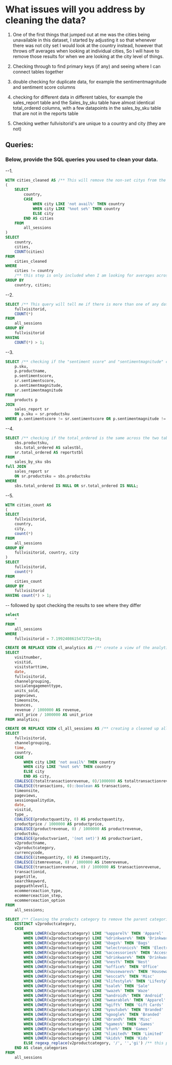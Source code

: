 # What issues will you address by cleaning the data?
1. One of the first things that jumped out at me was the cities being unavailable in this dataset, I started by adjusting it so that whenever there was not city set I would look at the country instead, however that throws off averages when looking at individual cities, So I will have to remove those results for when we are looking at the city level of things.

2. Checking through to find primary keys (if any) and seeing where I can connect tables together

3. double checking for duplicate data, for example the sentimentmagnitude and sentiment score columns

4. checking for different data in different tables, for example the sales_report table and the Sales_by_sku table have almost identical total_ordered columns, with a few datapoints in the sales_by_sku table that are not in the reports table

5. Checking wether fullvisitorid's are unique to a country and city (they are not)
## Queries:
### Below, provide the SQL queries you used to clean your data.
--1.
~~~SQL
WITH cities_cleaned AS /** This will remove the non-set citys from the equation **/
(
	SELECT 
		country,
		CASE
			WHEN city LIKE 'not avail%' THEN country
			WHEN city LIKE '%not se%' THEN country
			ELSE city
		END AS cities
	FROM
		all_sessions
)
SELECT 
	country,
	cities,
	COUNT(cities)
FROM
	cities_cleaned
WHERE
	cities != country
	/** this step is only included when I am looking for averages across the city level as this will throw off the averages **/
GROUP BY 
	country, cities;
~~~

--2.
~~~SQL
SELECT /** This query will tell me if there is more than one of any data point in the column so I know if it is a PK **/
	fullvisitorid, 
	COUNT(*)
FROM 
	all_sessions
GROUP BY 
	fullvisitorid
HAVING 
	COUNT(*) > 1;
~~~

--3. 
~~~SQL
SELECT /** checking if the "sentiment score" and "sentimentmagnitude" columns are just repeated data **/
	p.sku,
	p.productname,
	p.sentimentscore,
	sr.sentimentscore,
	p.sentimentmagnitude,
	sr.sentimentmagnitude
FROM 
	products p
JOIN 
	sales_report sr
	ON p.sku = sr.productsku
WHERE p.sentimentscore != sr.sentimentscore OR p.sentimentmagnitude != sr.sentimentmagnitude;
~~~

--4.
~~~SQL 
SELECT /** checking if the total_ordered is the same across the two tables **/
	sbs.productsku,
	sbs.total_ordered AS salestbl,
	sr.total_ordered AS reportstbl
FROM 
	sales_by_sku sbs
full JOIN 
	sales_report sr
	ON sr.productsku = sbs.productsku
WHERE 
	sbs.total_ordered IS NULL OR sr.total_ordered IS NULL;
~~~

--5.
~~~SQL
WITH cities_count AS
(
SELECT 
	fullvisitorid, 
	country,
	city,
	count(*)
FROM 
	all_sessions
GROUP BY 
	fullvisitorid, country, city
)
SELECT 
	fullvisitorid,
	count(*)
FROM 
	cities_count
GROUP BY
	fullvisitorid
HAVING count(*) > 1;
~~~

-- followed by spot checking the results to see where they differ
~~~SQL
select
	* 
FROM 
	all_sessions 
WHERE 
	fullvisitorid = 7.199240861547272e+18;
~~~

~~~SQL
CREATE OR REPLACE VIEW cl_analytics AS /** create a view of the analytics table without the null columns and with prices / 1000000 **/
SELECT 
	visitnumber,
	visitid,
	visitstarttime,
	date,
	fullvisitorid,
	channelgrouping,
	socialengagementtype,
	units_sold,
	pageviews,
	timeonsite,
	bounces,
	revenue / 1000000 AS revenue,
	unit_price / 1000000 AS unit_price
FROM analytics;
~~~

~~~SQL
CREATE OR REPLACE VIEW cl_all_sessions AS /** creating a cleaned up all_sessions page, moving some information to products page and fixing some nulls and prices. **/
SELECT 
	fullvisitorid,
	channelgrouping,
	time,
	country,
	CASE
		WHEN city LIKE 'not avail%' THEN country
		WHEN city LIKE '%not se%' THEN country
		ELSE city
		END AS city,
	COALESCE(totaltransactionrevenue, 0)/1000000 AS totaltransactionrevenue,
	COALESCE(transactions, 0)::boolean AS transactions,
	timeonsite,
	pageviews,
	sessionqualitydim,
	date,
	visitid,
	type_,
	COALESCE(productquantity, 0) AS productquantity,
	productprice / 1000000 AS productprice,
	COALESCE(productrevenue, 0) / 1000000 AS productrevenue,
	productsku,
	COALESCE(productvariant, '(not set)') AS productvariant,
	v2productname,
	v2productcategory,
	currencycode,
	COALESCE(itemquantity, 0) AS itemquantity,
	COALESCE(itemrevenue, 0) / 1000000 AS itemrevenue,
	COALESCE(transactionrevenue, 0) / 1000000 AS transactionrevenue,
	transactionid,
	pagetitle,
	searchkeyword,
	pagepathlevel1,
	ecommerceaction_type,
	ecommerceaction_step,
	ecommerceaction_option
FROM
	all_sessions;
~~~

~~~SQL
SELECT /** Cleaning the products category to remove the parent categories  and simplify for the sake of generalisations across countries **/
	DISTINCT v2productcategory,
	CASE
		WHEN LOWER(v2productcategory) LIKE '%apparel%' THEN 'Apparel'
		WHEN LOWER(v2productcategory) LIKE '%drinkware%' THEN 'Drinkware'
		WHEN LOWER(v2productcategory) LIKE '%bags%' THEN 'Bags'
		WHEN LOWER(v2productcategory) LIKE '%electronics%' THEN 'Electronics'
		WHEN LOWER(v2productcategory) LIKE '%accessories%' THEN 'Accessories'
		WHEN LOWER(v2productcategory) LIKE '%drinkware%' THEN 'Drinkware'
		WHEN LOWER(v2productcategory) LIKE '%nest%' THEN 'Nest'
		WHEN LOWER(v2productcategory) LIKE '%office%' THEN 'Office'
		WHEN LOWER(v2productcategory) LIKE '%housewares%' THEN 'Housewares'
		WHEN LOWER(v2productcategory) LIKE '%esccat%' THEN 'Misc'
		WHEN LOWER(v2productcategory) LIKE '%lifestyle%' THEN 'Lifestyle'
		WHEN LOWER(v2productcategory) LIKE '%sale%' THEN 'Sale'
		WHEN LOWER(v2productcategory) LIKE '%waze%' THEN 'Waze'
		WHEN LOWER(v2productcategory) LIKE '%android%' THEN 'Android'
		WHEN LOWER(v2productcategory) LIKE '%wearable%' THEN 'Apparel'
		WHEN LOWER(v2productcategory) LIKE '%gift%' THEN 'Gift Cards'
		WHEN LOWER(v2productcategory) LIKE '%youtube%' THEN 'Branded'
		WHEN LOWER(v2productcategory) LIKE '%google%' THEN 'Branded'
		WHEN LOWER(v2productcategory) LIKE '%brand%' THEN 'Misc'
		WHEN LOWER(v2productcategory) LIKE '%games%' THEN 'Games'
		WHEN LOWER(v2productcategory) LIKE '%fun%' THEN 'Games'
		WHEN LOWER(v2productcategory) LIKE '%limited%' THEN 'Limited'
		WHEN LOWER(v2productcategory) LIKE '%kids%' THEN 'Kids'
		ELSE regexp_replace(v2productcategory, '/', '','gi') /** this probably would have been simpler with a few regexp expressions to remove things however this method allowed me to see exactly what I was changing at every step. **/
	END AS clean_categories
FROM
	all_sessions
~~~